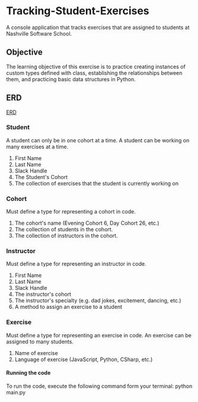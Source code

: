 # Tracking-Student-Exercises
A console application that tracks exercises that are assigned to students at Nashville Software School.

## Objective 
The learning objective of this exercise is to practice creating instances of custom types defined with class, establishing the relationships between them, and practicing basic data structures in Python.

## ERD
[ERD](https://dbdiagram.io/d/5e96122f39d18f5553fd9976)

### Student 
A student can only be in one cohort at a time. A student can be working on many exercises at a time.
1. First Name 
2. Last Name 
3. Slack Handle
4. The Student's Cohort 
5. The collection of exercises that the student is currently working on

### Cohort 
Must define a type for representing a cohort in code. 
1. The cohort's name (Evening Cohort 6, Day Cohort 26, etc.)
2. The collection of students in the cohort. 
3. The collection of instructors in the cohort.

### Instructor 
Must define a type for representing an instructor in code. 
1. First Name 
2. Last Name 
3. Slack Handle
4. The instructor's cohort 
5. The instructor's specialty (e.g. dad jokes, excitement, dancing, etc.) 
6. A method to assign an exercise to a student

### Exercise 
Must define a type for representing an exercise in code. An exercise can be assigned to many students.
1. Name of exercise 
2. Language of exercise (JavaScript, Python, CSharp, etc.)

#### Running the code 
To run the code, execute the following command form your terminal: python main.py